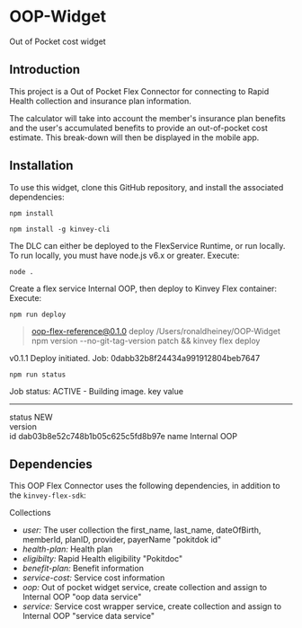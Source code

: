 # OOP-Widget
Out of Pocket cost widget
## Introduction

This project is a Out of Pocket Flex Connector for connecting to Rapid Health collection and insurance plan information.

The calculator will take into account the member's insurance plan benefits and the user's accumulated benefits to provide an out-of-pocket cost estimate. This break-down will then be displayed in the mobile app.


## Installation

To use this widget, clone this GitHub repository, and install the associated dependencies:

```npm install```

```npm install -g kinvey-cli```

The DLC can either be deployed to the FlexService Runtime, or run locally.  To run locally, you must have node.js
v6.x or greater.  Execute:

```node .```

Create a flex service Internal OOP, then deploy to Kinvey Flex container:
  Execute:

```npm run deploy```

> oop-flex-reference@0.1.0 deploy /Users/ronaldheiney/OOP-Widget
> npm version --no-git-tag-version patch && kinvey flex deploy

v0.1.1
Deploy initiated. Job: 0dabb32b8f24434a991912804beb7647

```npm run status```

Job status: ACTIVE - Building image.
key      value                           
-------  --------------------------------
status   NEW                             
version                                  
id       dab03b8e52c748b1b05c625c5fd8b97e
name     Internal OOP                    


## Dependencies

This OOP Flex Connector uses the following dependencies, in addition to the `kinvey-flex-sdk`:

Collections

* *user:* The user collection the first_name, last_name, dateOfBirth, memberId, planID, provider, payerName "pokitdok id"
* *health-plan:* Health plan 
* *eligibilty:* Rapid Health eligibility "Pokitdoc"
* *benefit-plan:* Benefit information
* *service-cost:* Service cost information
* *oop:* Out of pocket widget service, create collection and assign to Internal OOP "oop data service" 
* *service:* Service cost wrapper service, create collection and assign to Internal OOP "service data service"



